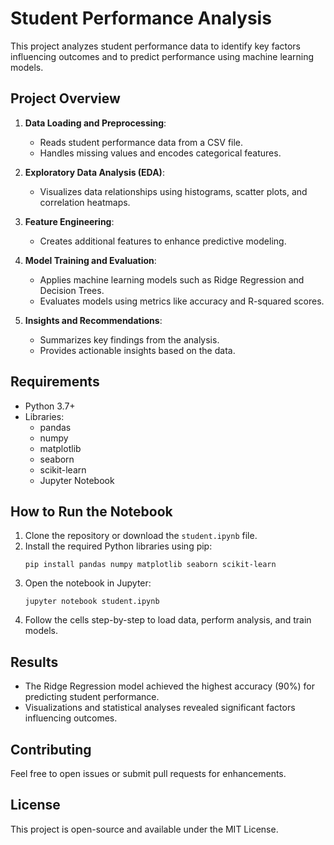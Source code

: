 # Student Performance Analysis

This project analyzes student performance data to identify key factors influencing outcomes and to predict performance using machine learning models. 

## Project Overview

1. **Data Loading and Preprocessing**:
   - Reads student performance data from a CSV file.
   - Handles missing values and encodes categorical features.

2. **Exploratory Data Analysis (EDA)**:
   - Visualizes data relationships using histograms, scatter plots, and correlation heatmaps.

3. **Feature Engineering**:
   - Creates additional features to enhance predictive modeling.

4. **Model Training and Evaluation**:
   - Applies machine learning models such as Ridge Regression and Decision Trees.
   - Evaluates models using metrics like accuracy and R-squared scores.

5. **Insights and Recommendations**:
   - Summarizes key findings from the analysis.
   - Provides actionable insights based on the data.

## Requirements

- Python 3.7+
- Libraries:
  - pandas
  - numpy
  - matplotlib
  - seaborn
  - scikit-learn
  - Jupyter Notebook

## How to Run the Notebook

1. Clone the repository or download the `student.ipynb` file.
2. Install the required Python libraries using pip:
   ```
   pip install pandas numpy matplotlib seaborn scikit-learn
   ```
3. Open the notebook in Jupyter:
   ```
   jupyter notebook student.ipynb
   ```
4. Follow the cells step-by-step to load data, perform analysis, and train models.

## Results

- The Ridge Regression model achieved the highest accuracy (90%) for predicting student performance.
- Visualizations and statistical analyses revealed significant factors influencing outcomes.

## Contributing

Feel free to open issues or submit pull requests for enhancements.

## License

This project is open-source and available under the MIT License.
